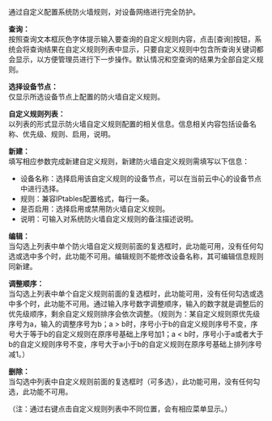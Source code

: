 通过自定义配置系统防火墙规则，对设备网络进行完全防护。

**查询：**  
按照查询文本框灰色字体提示输入要查询的自定义规则内容，点击[查询]按钮，系统会将查询结果在自定义规则列表中显示，只要自定义规则中包含所查询关键词都会显示，以方便管理员进行下一步操作。默认情况和空查询的结果为全部自定义规则。

**选择设备节点：**  
仅显示所选设备节点上配置的防火墙自定义规则。

**自定义规则列表：**  
以列表的形式显示防火墙自定义规则配置的相关信息。信息相关内容包括设备名称、优先级、规则、启用，说明。

**新建：**  
填写相应参数完成新建自定义规则，新建防火墙自定义规则需填写以下信息：
- 设备名称：选择启用该自定义规则的设备节点，可以在当前云中心的设备节点中进行选择。
- 规则：兼容IPtables配置格式，每行一条。
- 是否启用：选择启用或禁用防火墙自定义规则。
- 说明：可输入对系统防火墙自定义规则的备注描述说明。

**编辑：**  
当勾选上列表中单个防火墙自定义规则前面的复选框时，此功能可用，没有任何勾选或选中多个时，此功能不可用。编辑规则不能修改设备名称，其可编辑信息规则同新建。

**调整顺序：**  
当勾选上列表中单个自定义规则前面的复选框时，此功能可用，没有任何勾选或选中多个时，此功能不可用。通过输入序号数字调整顺序，输入的数字就是调整后的优先级顺序，剩余自定义规则排序会依次调整。（规则为：某自定义规则原优先级序号为a，输入的调整序号为b；a > b时，序号小于b的自定义规则序号不变，序号大于等于b的自定义规则在原序号基础上序号加1；a < b时，序号小于a或者大于b的自定义规则序号不变，序号大于a小于b的自定义规则在原序号基础上排列序号减1。）

**删除：**  
当勾选中列表中自定义规则前面的复选框时（可多选），此功能可用，没有任何勾选，此功能不可用。

（注：通过右键点击自定义规则列表中不同位置，会有相应菜单显示。）
